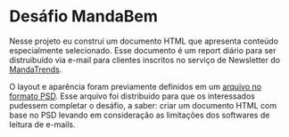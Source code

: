 # Desáfio MandaBem

Nesse projeto eu construí um documento HTML que apresenta conteúdo especialmente selecionado. Esse documento é um report diário para ser distruibuído via e-mail para clientes inscritos no serviço de Newsletter do [MandaTrends](https://www.mandatrends.com.br/).

O layout e aparência foram previamente definidos em um [arquivo no formato PSD](https://github.com/Quas1Dev/mandabem-challange/blob/main/docs/arquivos-desafio/06_MANDA_TRENDS.psd). Esse arquivo foi distribuido para que os interessados pudessem completar o desáfio, a saber: criar um documento HTML com base no PSD levando em consideração as limitações dos softwares de leitura de e-mails.


